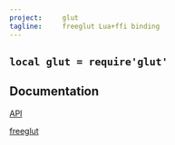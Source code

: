 ```yaml
---
project:     glut
tagline:     freeglut Lua+ffi binding
---
```


## `local glut = require'glut'`

## Documentation

[API](http://freeglut.sourceforge.net/docs/api.php)

[freeglut](http://freeglut.sourceforge.net/)

